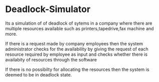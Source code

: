 # Deadlock-Simulator
Its a simulation of  of deadlock of sytems in a company where there are multiple resources available such as printers,tapedrive,fax machine and more.

If there is a request made by company employees then the system administrator checks for the availability by giving the request of each resource required by employee as input and  checks whether there is availabity of resources through the software

If there is no possibilty for allocating the resources then the system is deemed to be in deadlock state.
